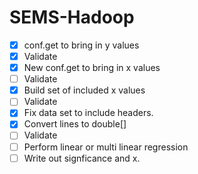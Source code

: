 # SEMS-Hadoop

- [x] conf.get to bring in y values
- [x] Validate
- [x] New conf.get to bring in x values
- [ ] Validate
- [x] Build set of included x values
- [ ] Validate
- [x] Fix data set to include headers.
- [x] Convert lines to double[]
- [ ] Validate
- [ ] Perform linear or multi linear regression
- [ ] Write out signficance and x.